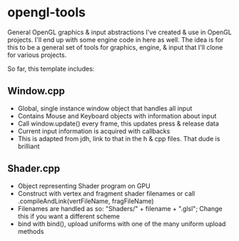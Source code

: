 # opengl-tools
General OpenGL graphics & input abstractions I've created & use in OpenGL projects. I'll end up with some engine code in here as well. The idea is for this to be a general set of tools for graphics, engine, & input that I'll clone for various projects.

So far, this template includes:
## Window.cpp
* Global, single instance window object that handles all input
* Contains Mouse and Keyboard objects with information about input
* Call window.update() every frame, this updates press & release data
* Current input information is acquired with callbacks
* This is adapted from jdh, link to that in the h & cpp files. That dude is brilliant
## Shader.cpp
* Object representing Shader program on GPU
* Construct with vertex and fragment shader filenames or call .compileAndLink(vertFileName, fragFileName)
* Filenames are handled as so: "Shaders/" + filename + ".glsl"; Change this if you want a different scheme
* bind with bind(), upload uniforms with one of the many uniform upload methods
